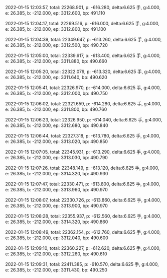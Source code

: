 2022-01-15 12:03:57, total: 22268.901, p: -616.280, delta:6.625 手, g:4.000, e: 26.385, b: -212.000, ep: 3312.600, bp: 491.110

2022-01-15 12:04:17, total: 22269.516, p: -616.000, delta:6.625 手, g:4.000, e: 26.385, b: -212.000, ep: 3312.800, bp: 491.100

2022-01-15 12:04:39, total: 22349.647, p: -613.260, delta:6.625 手, g:4.000, e: 26.385, b: -212.000, ep: 3312.500, bp: 490.720

2022-01-15 12:05:00, total: 22339.617, p: -613.400, delta:6.625 手, g:4.000, e: 26.385, b: -212.000, ep: 3311.880, bp: 490.660

2022-01-15 12:05:20, total: 22322.079, p: -613.320, delta:6.625 手, g:4.000, e: 26.385, b: -212.000, ep: 3311.640, bp: 490.620

2022-01-15 12:05:41, total: 22326.970, p: -614.000, delta:6.625 手, g:4.000, e: 26.385, b: -212.000, ep: 3312.000, bp: 490.750

2022-01-15 12:06:02, total: 22321.659, p: -614.280, delta:6.625 手, g:4.000, e: 26.385, b: -212.000, ep: 3311.800, bp: 490.760

2022-01-15 12:06:23, total: 22326.950, p: -614.040, delta:6.625 手, g:4.000, e: 26.385, b: -212.000, ep: 3312.680, bp: 490.840

2022-01-15 12:06:44, total: 22327.318, p: -613.780, delta:6.625 手, g:4.000, e: 26.385, b: -212.000, ep: 3313.020, bp: 490.850

2022-01-15 12:07:05, total: 22345.931, p: -613.290, delta:6.625 手, g:4.000, e: 26.385, b: -212.000, ep: 3313.030, bp: 490.790

2022-01-15 12:07:26, total: 22348.149, p: -613.120, delta:6.625 手, g:4.000, e: 26.385, b: -212.000, ep: 3314.320, bp: 490.930

2022-01-15 12:07:47, total: 22330.471, p: -613.800, delta:6.625 手, g:4.000, e: 26.385, b: -212.000, ep: 3313.960, bp: 490.970

2022-01-15 12:08:07, total: 22330.726, p: -613.860, delta:6.625 手, g:4.000, e: 26.385, b: -212.000, ep: 3313.900, bp: 490.970

2022-01-15 12:08:28, total: 22355.937, p: -612.560, delta:6.625 手, g:4.000, e: 26.385, b: -212.000, ep: 3314.320, bp: 490.860

2022-01-15 12:08:49, total: 22362.154, p: -612.760, delta:6.625 手, g:4.000, e: 26.385, b: -212.000, ep: 3312.040, bp: 490.600

2022-01-15 12:09:10, total: 22360.227, p: -612.620, delta:6.625 手, g:4.000, e: 26.385, b: -212.000, ep: 3312.260, bp: 490.610

2022-01-15 12:09:31, total: 22411.385, p: -610.570, delta:6.625 手, g:4.000, e: 26.385, b: -212.000, ep: 3311.430, bp: 490.250